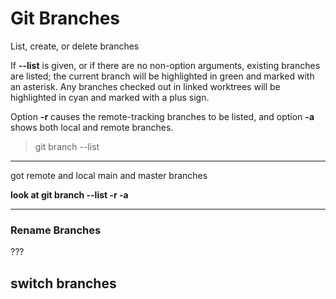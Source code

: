 # Git Branches  

List, create, or delete branches

If **--list** is given, or if there are no non-option arguments, existing branches are listed; the current branch will be highlighted in green and marked with an asterisk. Any branches checked out in linked worktrees will be highlighted in cyan and marked with a plus sign. 

Option **-r** causes the remote-tracking branches to be listed, and option **-a** shows both local and remote branches.

> git branch --list

-----
got remote and local main and master branches

**look at git branch --list -r -a**

-----


### Rename Branches

???


## switch branches


